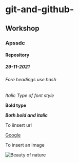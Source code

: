 # git-and-github-
## Workshop
### Apssdc
#### Repository
##### 29-11-2021
###### Fore headings use hash
*Italic Type of font style*

**Bold type**

***Both bold and italic***

To iinsert url

[Google](https://www.google.com)

To insert an image

![Beauty of nature](https://i.pinimg.com/originals/a7/3d/6e/a73d6e4ac85c6a822841e449b24c78e1.jpg)
